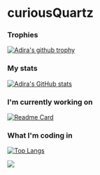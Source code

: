 # curiousQuartz
<!---
- 👋 Hi, I’m @curiousQuartz
- 👀 I’m interested in ...
- 🌱 I’m currently learning ...
- 💞️ I’m looking to collaborate on ...
- 📫 How to reach me ...
--->

### Trophies

[![Adira's github trophy](https://github-profile-trophy.vercel.app/?username=curiousQuartz&theme=algolia&margin-w=15&margin-h=15&column=4)](https://github.com/ryo-ma/github-profile-trophy)


### My stats

[![Adira's GitHub stats](https://github-readme-stats.vercel.app/api?username=curiousQuartz&rank_icon=github&show_icons=true&theme=algolia)](https://github.com/anuraghazra/github-readme-stats)

### I'm currently working on

[![Readme Card](https://github-readme-stats.vercel.app/api/pin/?username=curiousQuartz&repo=Curiosities&theme=algolia)](https://github.com/curiousQuartz/Curiosities)


### What I'm coding in

[![Top Langs](https://github-readme-stats.vercel.app/api/top-langs/?username=curiousQuartz&theme=algolia&layout=donut)](https://github.com/anuraghazra/github-readme-stats)

[![](https://visitcount.itsvg.in/api?id=CuriousQuartz&label=Profile%20Views&color=1&icon=8&pretty=true)](https://visitcount.itsvg.in)

